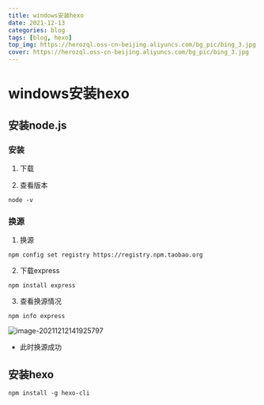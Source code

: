 ```yaml
---
title: windows安装hexo
date: 2021-12-13 
categories: blog
tags: [blog, hexo]
top_img: https://herozql.oss-cn-beijing.aliyuncs.com/bg_pic/bing_3.jpg
cover: https://herozql.oss-cn-beijing.aliyuncs.com/bg_pic/bing_3.jpg
---
```


# windows安装hexo

## 安装node.js

### 安装

1. 下载

2. 查看版本

```
node -v
```

### 换源

1. 换源

```
npm config set registry https://registry.npm.taobao.org
```

2. 下载express

```
npm install express
```

3. 查看换源情况

```
npm info express
```

![image-20211212141925797](https://herozql.oss-cn-beijing.aliyuncs.com/main/image-20211212141925797.png)

- 此时换源成功



## 安装hexo

```
npm install -g hexo-cli
```

